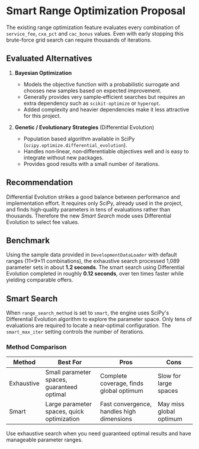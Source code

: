 # Smart Range Optimization Proposal

The existing range optimization feature evaluates every combination of `service_fee`, `cxa_pct` and `cac_bonus` values. Even with early stopping this brute-force grid search can require thousands of iterations.

## Evaluated Alternatives

1. **Bayesian Optimization**
   - Models the objective function with a probabilistic surrogate and chooses new samples based on expected improvement.
   - Generally provides very sample‑efficient searches but requires an extra dependency such as `scikit-optimize` or `hyperopt`.
   - Added complexity and heavier dependencies make it less attractive for this project.

2. **Genetic / Evolutionary Strategies** (Differential Evolution)
   - Population based algorithm available in SciPy (`scipy.optimize.differential_evolution`).
   - Handles non‑linear, non‑differentiable objectives well and is easy to integrate without new packages.
   - Provides good results with a small number of iterations.

## Recommendation

Differential Evolution strikes a good balance between performance and implementation effort. It requires only SciPy, already used in the project, and finds high‑quality parameters in tens of evaluations rather than thousands. Therefore the new *Smart Search* mode uses Differential Evolution to select fee values.

## Benchmark

Using the sample data provided in `DevelopmentDataLoader` with default ranges (11×9×11 combinations), the exhaustive search processed 1,089 parameter sets in about **1.2 seconds**. The smart search using Differential Evolution completed in roughly **0.12 seconds**, over ten times faster while yielding comparable offers.

## Smart Search

When `range_search_method` is set to `smart`, the engine uses SciPy's Differential Evolution algorithm to explore the parameter space. Only tens of evaluations are required to locate a near‑optimal configuration. The `smart_max_iter` setting controls the number of iterations.

### Method Comparison

| Method | Best For | Pros | Cons |
|--------|----------|------|------|
| Exhaustive | Small parameter spaces, guaranteed optimal | Complete coverage, finds global optimum | Slow for large spaces |
| Smart | Large parameter spaces, quick optimization | Fast convergence, handles high dimensions | May miss global optimum |

Use exhaustive search when you need guaranteed optimal results and have manageable parameter ranges.
